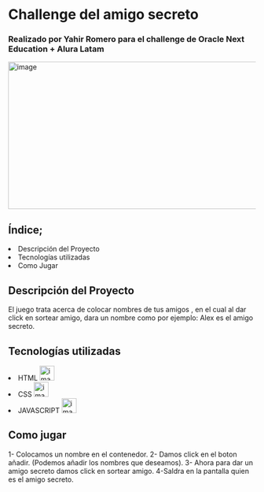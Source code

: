 <h1>Challenge del amigo secreto</h1>
<h3>Realizado por Yahir Romero para el challenge de Oracle Next Education + Alura Latam</h3>
<img width="803" height="299" alt="image" src="https://github.com/user-attachments/assets/a72e413b-e3d3-4b14-8241-36ff41643a82" />

<h2>Índice;</h2>
<li>Descripción del Proyecto</li>
<li>Tecnologías utilizadas</li>
<li>Como Jugar</li>

<h2>Descripción del Proyecto</h2>
<p>El juego trata acerca de colocar nombres de tus amigos , en el cual al dar click en sortear amigo, dara un nombre como por ejemplo: Alex es el amigo secreto.</p>

<h2>Tecnologías utilizadas</h2>
<li>HTML <img width="30" height="30" alt="image" src="https://github.com/user-attachments/assets/1960d25b-875b-43a4-8f27-2ce528e1d375" />
</li>
<li> CSS <img width="30" height="30" alt="image" src="https://github.com/user-attachments/assets/06529b6c-e1ed-486f-96bf-2239e0b8533d" />
</li>
<li>JAVASCRIPT <img width="30" height="30" alt="image" src="https://github.com/user-attachments/assets/21313d67-f421-4f92-a1fa-f21e3bfc98c1" />
</li>

<h2>Como jugar</h2>
1- Colocamos un nombre en el contenedor.
2- Damos click en el boton añadir.
(Podemos añadir los nombres que deseamos).
3- Ahora para dar un amigo secreto damos click en sortear amigo.
4-Saldra en la pantalla quien es el amigo secreto.
